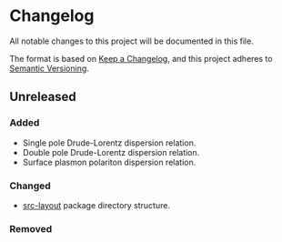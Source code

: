 # Changelog

All notable changes to this project will be documented in this file.

The format is based on [Keep a Changelog](https://keepachangelog.com/en/1.0.0/),
and this project adheres to [Semantic Versioning](https://semver.org/spec/v2.0.0.html).

## Unreleased

### Added

* Single pole Drude-Lorentz dispersion relation.
* Double pole Drude-Lorentz dispersion relation.
* Surface plasmon polariton dispersion relation.

### Changed

* [src-layout](https://setuptools.pypa.io/en/latest/userguide/package_discovery.html#src-layout) package directory structure.

### Removed
